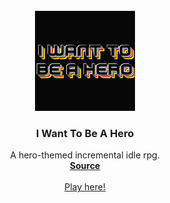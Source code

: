 <!-- PROJECT LOGO -->
<br />
<div align="center">
  <a href="https://github.com/github_username/repo_name">
    <img src="resources/misc/favicon.png" alt="Logo" width="160" height="160">
  </a>

<h3 align="center">I Want To Be A Hero</h3>

  <p align="center">
    A hero-themed incremental idle rpg.
    <br />
    <a href="https://github.com/Skeyne/I-want-to-be-a-hero"><strong>Source</strong></a>
    <br />
    <br />
    <a href="https://skeyne.github.io/I-want-to-be-a-hero/">Play here!</a>
  </p>
</div>
